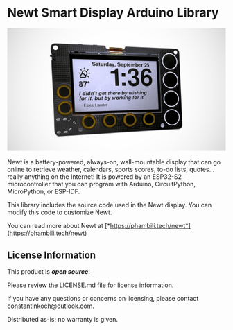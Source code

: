 Newt Smart Display Arduino Library
========================================

![Newt](newt-angle-01_jpg_tile-xl.jpg)

Newt is a battery-powered, always-on, wall-mountable display that can go online to retrieve weather, calendars, sports scores, to-do lists, quotes…really anything on the Internet! It is powered by an ESP32-S2 microcontroller that you can program with Arduino, CircuitPython, MicroPython, or ESP-IDF.

This library includes the source code used in the Newt display. You can modify this code to customize Newt.

You can read more about Newt at [*https://phambili.tech/newt*](https://phambili.tech/newt)



License Information
-------------------

This product is _**open source**_! 

Please review the LICENSE.md file for license information. 

If you have any questions or concerns on licensing, please contact constantinkoch@outlook.com.

Distributed as-is; no warranty is given.
